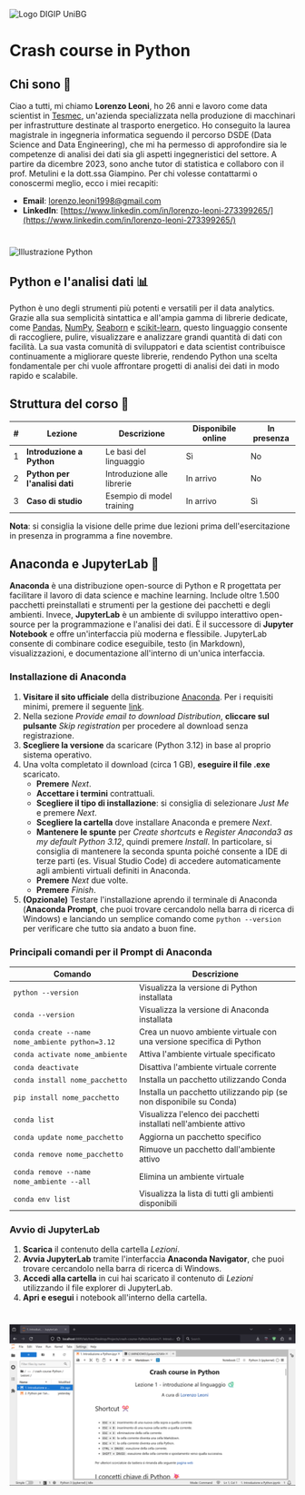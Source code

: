 ![Logo DIGIP UniBG](https://digip.unibg.it/sites/dip3/files/logo-dip-it.svg)

# Crash course in Python

## Chi sono 👋
Ciao a tutti, mi chiamo **Lorenzo Leoni**, ho 26 anni e lavoro come data scientist in [Tesmec](https://www.tesmec.com/it), un'azienda specializzata nella produzione di macchinari per infrastrutture destinate al trasporto energetico. Ho conseguito la laurea magistrale in ingegneria informatica seguendo il percorso DSDE (Data Science and Data Engineering), che mi ha permesso di approfondire sia le competenze di analisi dei dati sia gli aspetti ingegneristici del settore. A partire da dicembre 2023, sono anche tutor di statistica e collaboro con il prof. Metulini e la dott.ssa Giampino. Per chi volesse contattarmi o conoscermi meglio, ecco i miei recapiti:
- **Email**: lorenzo.leoni1998@gmail.com
- **LinkedIn**: [https://www.linkedin.com/in/lorenzo-leoni-273399265/](https://www.linkedin.com/in/lorenzo-leoni-273399265/)

#

![Illustrazione Python](https://cdn.hashnode.com/res/hashnode/image/upload/v1641743264991/c3KKc5A_J.png)

## Python e l'analisi dati 📊
Python è uno degli strumenti più potenti e versatili per il data analytics. Grazie alla sua semplicità sintattica e all'ampia gamma di librerie dedicate, come [Pandas](https://pandas.pydata.org/), [NumPy](https://numpy.org/), [Seaborn](https://seaborn.pydata.org/) e [scikit-learn](https://scikit-learn.org/stable/), questo linguaggio consente di raccogliere, pulire, visualizzare e analizzare grandi quantità di dati con facilità. La sua vasta comunità di sviluppatori e data scientist contribuisce continuamente a migliorare queste librerie, rendendo Python una scelta fondamentale per chi vuole affrontare progetti di analisi dei dati in modo rapido e scalabile.

## Struttura del corso 💪

|    #    |            Lezione            |          Descrizione          |    Disponibile online    | In presenza |
|---------|-------------------------------|-------------------------------|--------------------------|-------------|
|    1    | **Introduzione a Python**     | Le basi del linguaggio        | Sì                       | No          |
|    2    | **Python per l'analisi dati** | Introduzione alle librerie    | In arrivo                | No          |
|    3    | **Caso di studio**            | Esempio di model training     | In arrivo                | Sì          |

**Nota**: si consiglia la visione delle prime due lezioni prima dell'esercitazione in presenza in programma a fine novembre.

## Anaconda e JupyterLab 🐍
**Anaconda** è una distribuzione open-source di Python e R progettata per facilitare il lavoro di data science e machine learning. Include oltre 1.500 pacchetti preinstallati e strumenti per la gestione dei pacchetti e degli ambienti. Invece, **JupyterLab** è un ambiente di sviluppo interattivo open-source per la programmazione e l'analisi dei dati. È il successore di **Jupyter Notebook** e offre un'interfaccia più moderna e flessibile. JupyterLab consente di combinare codice eseguibile, testo (in Markdown), visualizzazioni, e documentazione all'interno di un'unica interfaccia.

### Installazione di Anaconda

1. **Visitare il sito ufficiale** della distribuzione [Anaconda](https://www.anaconda.com/download). Per i requisiti minimi, premere il seguente [link](https://docs.anaconda.com/ae-notebooks/system-requirements/).
2. Nella sezione *Provide email to download Distribution*, **cliccare sul pulsante** *Skip registration* per procedere al download senza registrazione.
3. **Scegliere la versione** da scaricare (Python 3.12) in base al proprio sistema operativo.
4. Una volta completato il download (circa 1 GB), **eseguire il file .exe** scaricato.
   - **Premere** *Next*.
   - **Accettare i termini** contrattuali.
   - **Scegliere il tipo di installazione**: si consiglia di selezionare *Just Me* e premere *Next*.
   - **Scegliere la cartella** dove installare Anaconda e premere *Next*.
   - **Mantenere le spunte** per *Create shortcuts* e *Register Anaconda3 as my default Python 3.12*, quindi premere *Install*. In particolare, si consiglia di mantenere la seconda spunta poiché consente a IDE di terze parti (es. Visual Studio Code) di accedere automaticamente agli ambienti virtuali definiti in Anaconda.
   - **Premere** *Next* due volte.
   - **Premere** *Finish*.
5. **(Opzionale)** Testare l'installazione aprendo il terminale di Anaconda (**Anaconda Prompt**, che puoi trovare cercandolo nella barra di ricerca di Windows) e lanciando un semplice comando come ```python --version``` per verificare che tutto sia andato a buon fine.

### Principali comandi per il Prompt di Anaconda

|          Comando          |                    Descrizione                    |
|---------------------------|---------------------------------------------------|
| `python --version`        | Visualizza la versione di Python installata       |
| `conda --version`         | Visualizza la versione di Anaconda installata     |
| `conda create --name nome_ambiente python=3.12` | Crea un nuovo ambiente virtuale con una versione specifica di Python |
| `conda activate nome_ambiente` | Attiva l'ambiente virtuale specificato       |
| `conda deactivate`             | Disattiva l'ambiente virtuale corrente       |
| `conda install nome_pacchetto` | Installa un pacchetto utilizzando Conda      |
| `pip install nome_pacchetto`   | Installa un pacchetto utilizzando pip (se non disponibile su Conda) |
| `conda list`                   | Visualizza l'elenco dei pacchetti installati nell'ambiente attivo   |
| `conda update nome_pacchetto`  | Aggiorna un pacchetto specifico                                     |
| `conda remove nome_pacchetto`  | Rimuove un pacchetto dall'ambiente attivo                           |
| `conda remove --name nome_ambiente --all` | Elimina un ambiente virtuale                             |
| `conda env list`               | Visualizza la lista di tutti gli ambienti disponibili               |

### Avvio di JupyterLab

1. **Scarica** il contenuto della cartella *Lezioni*.
2. **Avvia JupyterLab** tramite l'interfaccia **Anaconda Navigator**, che puoi trovare cercandolo nella barra di ricerca di Windows.
3. **Accedi alla cartella** in cui hai scaricato il contenuto di *Lezioni* utilizzando il file explorer di JupyterLab.
4. **Apri e esegui** i notebook all'interno della cartella.

#

![Jupyter Lab](JupyterLab.png)
